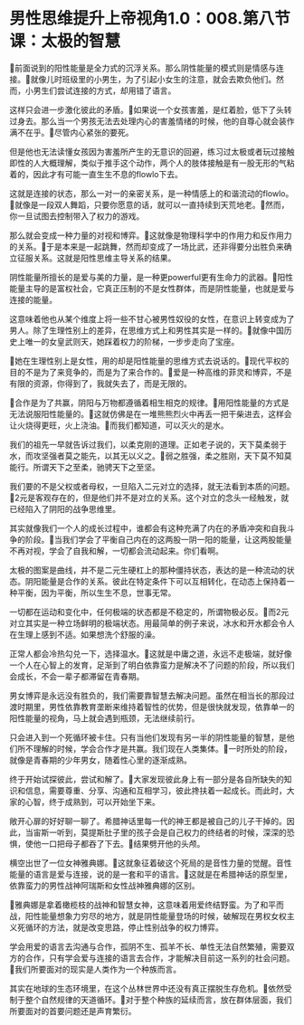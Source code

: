 # 男性思维提升上帝视角1.0：008.第八节课：太极的智慧

🎼前面说到的阳性能量是全力式的沉浮关系。那么阴性能量的模式则是情感与连接。🎼就像儿时班级里的小男生，为了引起小女生的注意，就会去欺负他们。然而，小男生们尝试连接的方式，却用错了语言。

这样只会进一步激化彼此的矛盾。🎼如果说一个女孩害羞，是红着脸，低下了头转过身去。那么当一个男孩无法去处理内心的害羞情绪的时候，他的自尊心就会装作满不在乎。🎼尽管内心紧张的要死。

但是他也无法读懂女孩因为害羞所产生的无意识的回避，练习过太极或者玩过接触即性的人大概理解，类似于推手这个动作，两个人的肢体接触是有一股无形的气粘着的，因此才有可能一直生生不息的flowlo下去。

这就是连接的状态，那么一对一的亲密关系，是一种情感上的和谐流动的flowlo。🎼就像是一段双人舞蹈，只要你愿意的话，就可以一直持续到天荒地老。🎼然而，你一旦试图去控制带入了权力的游戏。

那么就会变成一种力量的对视和博弈。🎼这就像是物理科学中的作用力和反作用力的关系。🎼于是本来是一起跳舞，然而却变成了一场比武，还非得要分出胜负来确立征服关系。这就是阳性思维主导关系的结果。

阴性能量所擅长的是爱与美的力量，是一种更powerful更有生命力的武器。🎼阳性能量主导的是富权社会，它真正压制的不是女性群体，而是阴性能量，也就是爱与连接的能量。

这意味着他也从某个维度上将一些不甘心被男性奴役的女性，在意识上转变成为了男人。除了生理性别上的差异，在思维方式上和男性其实是一样的。🎼就像中国历史上唯一的女皇武则天，她踩着权力的阶梯，一步步走向了宝座。

🎼她在生理性别上是女性，用的却是阳性能量的思维方式去说话的。🎼现代平权的目的不是为了来竞争的，而是为了来合作的。🎼爱是一种高维的菲灵和博弈，不是有限的资源，你得到了，我就失去了，而是无限的。

🎼合作是为了共赢，阴阳与万物都遵循着相生相克的规律。🎼用阳性能量的方式是无法说服阳性能量的。🎼这就仿佛是在一堆熊熊烈火中再丢一把干柴进去，这样会让火烧得更旺，火上浇油。🎼而我们都知道，可以灭火的是水。

我们的祖先一早就告诉过我们，以柔克刚的道理。正如老子说的，天下莫柔弱于水，而攻坚强者莫之能先，以其无以义之。🎼弱之胜强，柔之胜刚，天下莫不知莫能行。所谓天下之至柔，驰骋天下之至坚。

我们要的不是父权或者母权，一旦陷入二元对立的选择，就无法看到本质的问题。🎼2元是客观存在的，但是他们并不是对立的关系。这个对立的念头一经触发，就已经陷入了阴阳的战争思维里。

其实就像我们一个人的成长过程中，谁都会有这种充满了内在的矛盾冲突和自我斗争的阶段。🎼当我们学会了平衡自己内在的这两股一阴一阳的能量，让这两股能量不再对视，学会了自我和解，一切都会流动起来。你们看啊。

太极的图案是曲线，并不是二元生硬杠上的那种僵持状态，表达的是一种流动的状态。阴阳能量是合作的关系。彼此在特定条件下可以互相转化，在动态上保持着一种平衡，因为平衡，所以生生不息，世事无常。

一切都在运动和变化中，任何极端的状态都是不稳定的，所谓物极必反。🎼而2元对立其实是一种立场鲜明的极端状态。用最简单的例子来说，冰水和开水都会令人在生理上感到不适。如果想洗个舒服的澡。

正常人都会冷热勾兑一下，选择温水。🎼这就是中庸之道，永远不走极端，就好像一个人在心智上的发育，足渐到了明白依靠蛮力是解决不了问题的阶段，所以我们会成长，不会一辈子都滞留在青春期。

男女博弈是永远没有胜负的，我们需要靠智慧去解决问题。虽然在相当长的那段过渡时期里，男性依靠教育垄断来维持着智性的优势，但是很快就发现，依靠单一的阳性能量的视角，马上就会遇到瓶颈，无法继续前行。

只会进入到一个死循环被卡住。只有当他们发现有另一半的阴性能量的智慧，是他们所不理解的时候，学会合作才是共赢。我们现在人类集体。🎼一时所处的阶段，就像是青春期的少年男女，随着性心里的逐渐成熟。

终于开始试探彼此，尝试和解了。🎼大家发现彼此身上有一部分是各自所缺失的知识和信息，需要尊重、分享、沟通和互相学习，彼此搀扶着一起成长。而此时，大家的心智，终于成熟到，可以开始坐下来。

敞开心扉的好好聊一聊了。希腊神话里每一代的神王都是被自己的儿子干掉的。因此，当宙斯一听到，莫提斯肚子里的孩子会是自己权力的终结者的时候，深深的恐惧，使他一口把母子都吞了下去。🎼结果劈开他的头颅。

横空出世了一位女神雅典娜。🎼这就象征着破这个死局的是音性力量的觉醒。音性能量的语言是爱与连接，说的是一套和平的语言。🎼这就是在希腊神话的原型里，依靠蛮力的男性战神阿瑞斯和女性战神雅典娜的区别。

🎼雅典娜是拿着橄榄枝的战神和智慧女神，这意味着用爱终结野蛮。为了和平而战，阳性能量想象力穷尽的地方，就是阴性能量登场的时候，破解现在男权女权主义死循环的方法，就是改变思路，停止性别战争的权力博弈。

学会用爱的语言去沟通与合作，孤阴不生、孤羊不长、单性无法自然繁殖，需要双方的合作，只有学会爱与连接的语言去合作，才能解决目前这一系列的社会问题。🎼我们所要面对的现实是人类作为一个种族而言。

其实在地球的生态环境里，在这个丛林世界中还没有真正摆脱生存危机。🎼依然受制于整个自然规律的天道循环。🎼对于整个种族的延续而言，放在群体层面，我们所要面对的首要问题还是声育繁衍。


